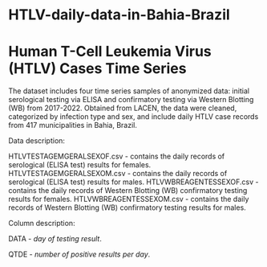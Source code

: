 # HTLV-daily-data-in-Bahia-Brazil
Human T-Cell Leukemia Virus (HTLV) Cases Time Series
==================================================================
The dataset includes four time series samples of anonymized data: initial serological testing via ELISA and confirmatory testing via Western Blotting (WB) from 2017-2022. Obtained from LACEN, the data were cleaned, categorized by infection type and sex, and include daily HTLV case records from 417 municipalities in Bahia, Brazil.


Data description:

HTLVTESTAGEMGERALSEXOF.csv - contains the daily records of serological (ELISA test) results for females.
HTLVTESTAGEMGERALSEXOM.csv - contains the daily records of serological (ELISA test) results for males.
HTLVWBREAGENTESSEXOF.csv - contains the daily records of Western Blotting (WB) confirmatory testing results for females.
HTLVWBREAGENTESSEXOM.csv - contains the daily records of Western Blotting (WB) confirmatory testing results for males.


Column description:

DATA - *day of testing result*.

QTDE - *number of positive results per day*.



